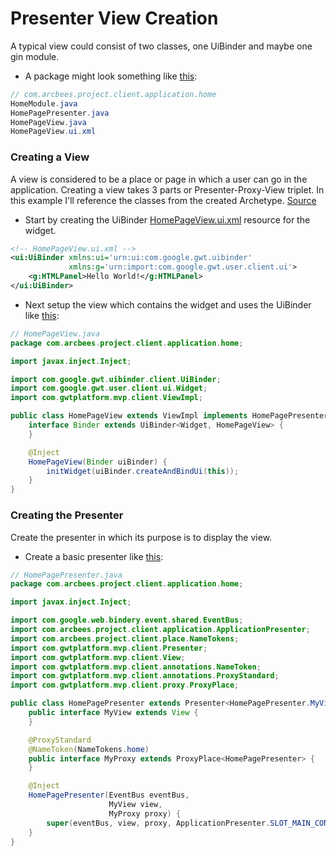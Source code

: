 # Presenter View Creation

A typical view could consist of two classes, one UiBinder and maybe one gin module.

* A package might look something like [this](https://github.com/ArcBees/ArcBees-tools/tree/master/archetypes/gwtp-appengine-basic/src/main/java/com/arcbees/project/client/application/home):

```java
// com.arcbees.project.client.application.home
HomeModule.java
HomePagePresenter.java
HomePageView.java
HomePageView.ui.xml
```

### Creating a View
A view is considered to be a place or page in which a user can go in the application. Creating a view takes 3 parts or Presenter-Proxy-View triplet. In this example I'll reference the classes from the created Archetype. [Source](https://github.com/ArcBees/ArcBees-tools/tree/master/archetypes/gwtp-appengine-basic/src/main/java/com/arcbees/project/client/application/home)

* Start by creating the UiBinder [HomePageView.ui.xml](https://github.com/ArcBees/ArcBees-tools/blob/master/archetypes/gwtp-appengine-basic/src/main/java/com/arcbees/project/client/application/home/HomePageView.ui.xml) resource for the widget.

```xml
<!-- HomePageView.ui.xml -->
<ui:UiBinder xmlns:ui='urn:ui:com.google.gwt.uibinder'
             xmlns:g='urn:import:com.google.gwt.user.client.ui'>
    <g:HTMLPanel>Hello World!</g:HTMLPanel>
</ui:UiBinder>
```

* Next setup the view which contains the widget and uses the UiBinder like [this](https://github.com/ArcBees/ArcBees-tools/blob/master/archetypes/gwtp-appengine-basic/src/main/java/com/arcbees/project/client/application/home/HomePageView.java):

```java
// HomePageView.java
package com.arcbees.project.client.application.home;

import javax.inject.Inject;

import com.google.gwt.uibinder.client.UiBinder;
import com.google.gwt.user.client.ui.Widget;
import com.gwtplatform.mvp.client.ViewImpl;

public class HomePageView extends ViewImpl implements HomePagePresenter.MyView {
    interface Binder extends UiBinder<Widget, HomePageView> {
    }

    @Inject
    HomePageView(Binder uiBinder) {
        initWidget(uiBinder.createAndBindUi(this));
    }
}
```

### Creating the Presenter
Create the presenter in which its purpose is to display the view.

* Create a basic presenter like [this](https://github.com/ArcBees/ArcBees-tools/blob/master/archetypes/gwtp-appengine-basic/src/main/java/com/arcbees/project/client/application/home/HomePagePresenter.java):

```java
// HomePagePresenter.java
package com.arcbees.project.client.application.home;

import javax.inject.Inject;

import com.google.web.bindery.event.shared.EventBus;
import com.arcbees.project.client.application.ApplicationPresenter;
import com.arcbees.project.client.place.NameTokens;
import com.gwtplatform.mvp.client.Presenter;
import com.gwtplatform.mvp.client.View;
import com.gwtplatform.mvp.client.annotations.NameToken;
import com.gwtplatform.mvp.client.annotations.ProxyStandard;
import com.gwtplatform.mvp.client.proxy.ProxyPlace;

public class HomePagePresenter extends Presenter<HomePagePresenter.MyView, HomePagePresenter.MyProxy> {
    public interface MyView extends View {
    }

    @ProxyStandard
    @NameToken(NameTokens.home)
    public interface MyProxy extends ProxyPlace<HomePagePresenter> {
    }

    @Inject
    HomePagePresenter(EventBus eventBus,
                      MyView view,
                      MyProxy proxy) {
        super(eventBus, view, proxy, ApplicationPresenter.SLOT_MAIN_CONTENT);
    }
}
```
